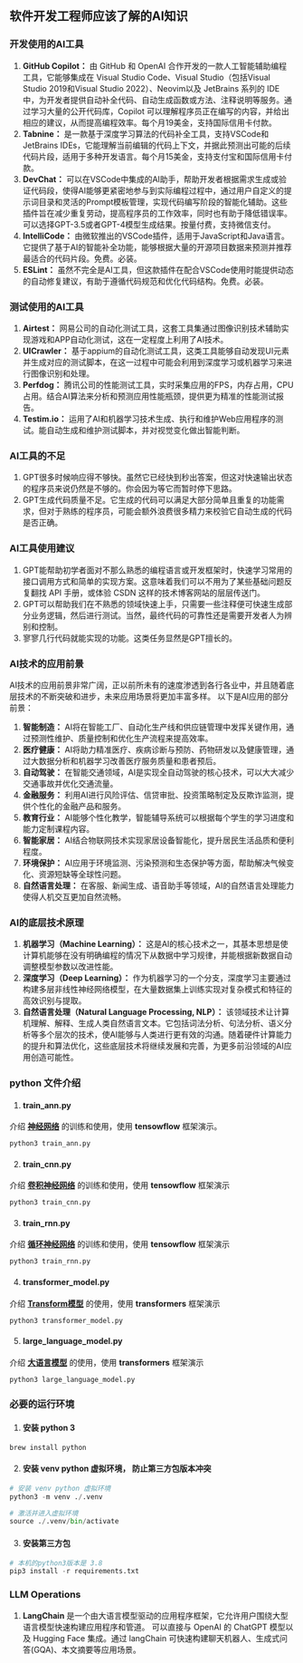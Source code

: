 ## 软件开发工程师应该了解的AI知识

### 开发使用的AI工具
 1. **GitHub Copilot：**
由 GitHub 和 OpenAI 合作开发的一款人工智能辅助编程工具，它能够集成在 Visual Studio Code、Visual Studio（包括Visual Studio 2019和Visual Studio 2022）、Neovim以及 JetBrains 系列的 IDE 中，为开发者提供自动补全代码、自动生成函数或方法、注释说明等服务。通过学习大量的公开代码库，Copilot 可以理解程序员正在编写的内容，并给出相应的建议，从而提高编程效率。每个月19美金，支持国际信用卡付款。 
 2. **Tabnine：**
是一款基于深度学习算法的代码补全工具，支持VSCode和JetBrains IDEs，它能理解当前编辑的代码上下文，并据此预测出可能的后续代码片段，适用于多种开发语言。每个月15美金，支持支付宝和国际信用卡付款。
 3. **DevChat：**
可以在VSCode中集成的AI助手，帮助开发者根据需求生成或验证代码段，使得AI能够更紧密地参与到实际编程过程中，通过用户自定义的提示词目录和灵活的Prompt模板管理，实现代码编写阶段的智能化辅助。这些插件旨在减少重复劳动，提高程序员的工作效率，同时也有助于降低错误率。可以选择GPT-3.5或者GPT-4模型生成结果。按量付费，支持微信支付。
 4. **IntelliCode：**
由微软推出的VSCode插件，适用于JavaScript和Java语言。它提供了基于AI的智能补全功能，能够根据大量的开源项目数据来预测并推荐最适合的代码片段。免费。必装。
 5. **ESLint：**
虽然不完全是AI工具，但这款插件在配合VSCode使用时能提供动态的自动修复建议，有助于遵循代码规范和优化代码结构。免费。必装。

### 测试使用的AI工具
 1. **Airtest：**
网易公司的自动化测试工具，这套工具集通过图像识别技术辅助实现游戏和APP自动化测试，这在一定程度上利用了AI技术。
 2. **UICrawler：**
基于appium的自动化测试工具，这类工具能够自动发现UI元素并生成对应的测试脚本，在这一过程中可能会利用到深度学习或机器学习来进行图像识别和处理。
 3. **Perfdog：**
腾讯公司的性能测试工具，实时采集应用的FPS，内存占用，CPU占用。结合AI算法来分析和预测应用性能瓶颈，提供更为精准的性能测试报告。
 4. **Testim.io：**
运用了AI和机器学习技术生成、执行和维护Web应用程序的测试。能自动生成和维护测试脚本，并对视觉变化做出智能判断。

### AI工具的不足
 1. GPT很多时候响应得不够快。虽然它已经快到秒出答案，但这对快速输出状态的程序员来说仍然是不够的。你会因为等它而暂时停下思路。
 2. GPT生成代码质量不足。它生成的代码可以满足大部分简单且重复的功能需求，但对于熟练的程序员，可能会额外浪费很多精力来校验它自动生成的代码是否正确。

### AI工具使用建议
 1. GPT能帮助初学者面对不那么熟悉的编程语言或开发框架时，快速学习常用的接口调用方式和简单的实现方案。这意味着我们可以不用为了某些基础问题反复翻找 API 手册，或体验 CSDN 这样的技术博客网站的层层传送门。
 2. GPT可以帮助我们在不熟悉的领域快速上手，只需要一些注释便可快速生成部分业务逻辑，然后进行测试。当然，最终代码的可靠性还是需要开发者人为辨别和控制。
 3. 寥寥几行代码就能实现的功能。这类任务显然是GPT擅长的。

### AI技术的应用前景
AI技术的应用前景非常广阔，正以前所未有的速度渗透到各行各业中，并且随着底层技术的不断突破和进步，未来应用场景将更加丰富多样。
以下是AI应用的部分前景：
 1. **智能制造：** 
AI将在智能工厂、自动化生产线和供应链管理中发挥关键作用，通过预测性维护、质量控制和优化生产流程来提高效率。
 2. **医疗健康：** 
AI将助力精准医疗、疾病诊断与预防、药物研发以及健康管理，通过大数据分析和机器学习改善医疗服务质量和患者预后。
 3. **自动驾驶：** 
在智能交通领域，AI是实现全自动驾驶的核心技术，可以大大减少交通事故并优化交通流量。
 4. **金融服务：** 
利用AI进行风险评估、信贷审批、投资策略制定及反欺诈监测，提供个性化的金融产品和服务。
 5. **教育行业：** 
AI能够个性化教学，智能辅导系统可以根据每个学生的学习进度和能力定制课程内容。
 6. **智能家居：** 
AI结合物联网技术实现家居设备智能化，提升居民生活品质和便利程度。
 7. **环境保护：** 
AI应用于环境监测、污染预测和生态保护等方面，帮助解决气候变化、资源短缺等全球性问题。
 8. **自然语言处理：** 
在客服、新闻生成、语音助手等领域，AI的自然语言处理能力使得人机交互更加自然流畅。

### AI的底层技术原理
 1. **机器学习（Machine Learning）：**
这是AI的核心技术之一，其基本思想是使计算机能够在没有明确编程的情况下从数据中学习规律，并能根据新数据自动调整模型参数以改进性能。
 2. **深度学习（Deep Learning）：**
作为机器学习的一个分支，深度学习主要通过构建多层非线性神经网络模型，在大量数据集上训练实现对复杂模式和特征的高效识别与提取。
 3. **自然语言处理（Natural Language Processing, NLP）：**
该领域技术让计算机理解、解释、生成人类自然语言文本。它包括词法分析、句法分析、语义分析等多个层次的技术，使AI能够与人类进行更有效的沟通。随着硬件计算能力的提升和算法优化，这些底层技术将继续发展和完善，为更多前沿领域的AI应用创造可能性。
 
### python 文件介绍
 1. #### train_ann.py
介绍 **[神经网络](https://www.youtube.com/watch?v=NhvEGSuCLHA)** 的训练和使用，使用 **tensowflow** 框架演示。
``` python
python3 train_ann.py
``` 

 2. #### train_cnn.py
介绍 **[卷积神经网络](https://www.youtube.com/watch?v=vi9eNd9CPnk&t=48s)** 的训练和使用，使用 **tensowflow** 框架演示
``` python
python3 train_cnn.py
``` 

 3. #### train_rnn.py
介绍 **[循环神经网络](https://www.youtube.com/watch?v=WoctfC00B-Y)** 的训练和使用，使用 **tensowflow** 框架演示
``` python
python3 train_rnn.py
``` 

 4. #### transformer_model.py
介绍 **[Transform模型](https://www.youtube.com/watch?v=nIncwp0iAkw)** 的使用，使用 **transformers** 框架演示
 ``` python
python3 transformer_model.py
``` 

 5. #### large_language_model.py
介绍 **[大语言模型](https://www.youtube.com/watch?v=nIncwp0iAkw)** 的使用，使用 **transformers** 框架演示
 ``` python
python3 large_language_model.py
``` 

### 必要的运行环境
 1. #### 安装 python 3
```script
brew install python
```
 2. #### 安装 venv python 虚拟环境， 防止第三方包版本冲突
```python
# 安装 venv python 虚拟环境
python3 -m venv ./.venv

# 激活并进入虚拟环境
source ./.venv/bin/activate
```
 3. #### 安装第三方包
``` python
# 本机的python3版本是 3.8
pip3 install -r requirements.txt
```

### LLM Operations
 1. **LangChain**
是一个由大语言模型驱动的应用程序框架，它允许用户围绕大型语言模型快速构建应用程序和管道。 可以直接与 OpenAI 的 ChatGPT 模型以及 Hugging Face 集成。通过 langChain 可快速构建聊天机器人、生成式问答(GQA)、本文摘要等应用场景。

